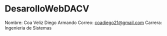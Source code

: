 # DesarolloWebDACV

Nombre: Coa Veliz Diego Armando
Correo: coadiego21@gmail.com
Carrera: Ingenieria de Sistemas
